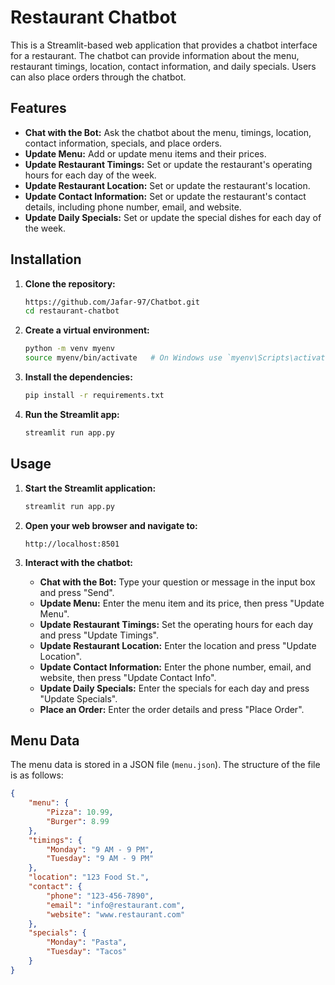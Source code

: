 # Restaurant Chatbot

This is a Streamlit-based web application that provides a chatbot interface for a restaurant. The chatbot can provide information about the menu, restaurant timings, location, contact information, and daily specials. Users can also place orders through the chatbot.

## Features

- **Chat with the Bot:** Ask the chatbot about the menu, timings, location, contact information, specials, and place orders.
- **Update Menu:** Add or update menu items and their prices.
- **Update Restaurant Timings:** Set or update the restaurant's operating hours for each day of the week.
- **Update Restaurant Location:** Set or update the restaurant's location.
- **Update Contact Information:** Set or update the restaurant's contact details, including phone number, email, and website.
- **Update Daily Specials:** Set or update the special dishes for each day of the week.

## Installation

1. **Clone the repository:**

    ```bash
    https://github.com/Jafar-97/Chatbot.git
    cd restaurant-chatbot
    ```

2. **Create a virtual environment:**

    ```bash
    python -m venv myenv
    source myenv/bin/activate   # On Windows use `myenv\Scripts\activate`
    ```

3. **Install the dependencies:**

    ```bash
    pip install -r requirements.txt
    ```

4. **Run the Streamlit app:**

    ```bash
    streamlit run app.py
    ```

## Usage

1. **Start the Streamlit application:**

    ```bash
    streamlit run app.py
    ```

2. **Open your web browser and navigate to:**

    ```
    http://localhost:8501
    ```

3. **Interact with the chatbot:**

    - **Chat with the Bot:** Type your question or message in the input box and press "Send".
    - **Update Menu:** Enter the menu item and its price, then press "Update Menu".
    - **Update Restaurant Timings:** Set the operating hours for each day and press "Update Timings".
    - **Update Restaurant Location:** Enter the location and press "Update Location".
    - **Update Contact Information:** Enter the phone number, email, and website, then press "Update Contact Info".
    - **Update Daily Specials:** Enter the specials for each day and press "Update Specials".
    - **Place an Order:** Enter the order details and press "Place Order".

## Menu Data

The menu data is stored in a JSON file (`menu.json`). The structure of the file is as follows:

```json
{
    "menu": {
        "Pizza": 10.99,
        "Burger": 8.99
    },
    "timings": {
        "Monday": "9 AM - 9 PM",
        "Tuesday": "9 AM - 9 PM"
    },
    "location": "123 Food St.",
    "contact": {
        "phone": "123-456-7890",
        "email": "info@restaurant.com",
        "website": "www.restaurant.com"
    },
    "specials": {
        "Monday": "Pasta",
        "Tuesday": "Tacos"
    }
}

